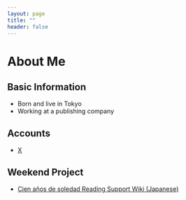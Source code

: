 ```yaml
---
layout: page
title: ""
header: false
---
```


# About Me
## Basic Information
- Born and live in Tokyo
- Working at a publishing company
## Accounts
- [X](https://x.com/analekt/)
## Weekend Project
- [Cien años de soledad Reading Support Wiki (Japanese)](/macondo-wiki/)
